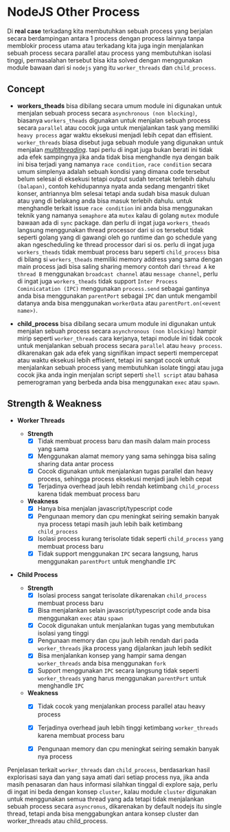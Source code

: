 # NodeJS Other Process

Di **real case** terkadang kita membutuhkan sebuah process yang berjalan secara berdampingan antara 1 process dengan process lainnya tanpa memblokir process utama atau terkadang kita juga ingin menjalankan sebuah process secara parallel atau process yang membutuhkan isolasi tinggi, permasalahan tersebut bisa kita solved dengan menggunakan module bawaan dari si `nodejs` yang itu `worker_threads` dan `child_process`.

## Concept

- **workers_theads** bisa dibilang secara umum module ini digunakan untuk menjalan sebuah process secara `asynchronous (non blocking)`, biasanya `workers_theads` digunakan untuk menjalan sebuah process secara `parallel` atau cocok juga untuk menjalankan task yang memiliki `heavy process` agar waktu eksekusi menjadi lebih cepat dan effisient. `worker_threads` biasa disebut juga sebuah module yang digunakan untuk menjalan *[multithreading](https://www.techtarget.com/whatis/definition/multithreading])*. tapi perlu di ingat juga bukan berati ini tidak ada efek sampingnya jika anda tidak bisa menghandle nya dengan baik ini bisa terjadi yang namanya `race condition`, `race condition` secara umum simplenya adalah sebuah kondisi yang dimana code tersebut belum selesai di eksekusi tetapi output sudah tercetak terlebih dahulu `(balapan)`, contoh kehidupannya nyata anda sedang mengantri tiket konser, antriannya blm selesai tetapi anda sudah bisa masuk duluan atau yang di belakang anda bisa masuk terlebih dahulu. untuk menghandle terkait issue `race condition` ini anda bisa menggunakan teknik yang namanya `semaphore` ata `mutex` kalau di golang `mutex` module bawaan ada di `sync` package. dan perlu di ingat juga `workers_theads` langsung menggunakan thread processor dari si os tersebut tidak seperti golang yang di gawangi oleh go runtime dan go schedule yang akan ngescheduling ke thread processor dari si os.  perlu di ingat juga `workers_theads` tidak membuat process baru seperti `child_process`  bisa di bilang si `workers_theads` memiliki memory address yang sama dengan main process jadi bisa saling sharing memory contoh dari `thread A` ke `thread B` menggunakan `broadcast channel` atau `message channel`, perlu di ingat juga `workers_theads` tidak support `Inter Process Cominicatation (IPC)` menggunakan `process.send` sebagai gantinya anda bisa menggunakan `parentPort` sebagai `IPC` dan untuk mengambil datanya anda bisa menggunakan `workerData` atau `parentPort.on(<event name>)`.

- **child_process** bisa dibilang secara umum module ini digunakan untuk menjalan sebuah process secara `asynchronous (non blocking)` hampir mirip seperti `worker_threads` cara kerjanya, tetapi module ini tidak cocok untuk menjalankan sebuah process secara `parallel` atau `heavy process`. dikarenakan gak ada efek yang signifikan impact seperti mempercepat atau waktu eksekusi lebih effisient, tetapi ini sangat cocok untuk menjalankan sebuah process yang membutuhkan isolate tinggi atau juga cocok jika anda ingin menjalan script seperti `shell script` atau bahasa pemerograman yang berbeda anda bisa menggunakan `exec` atau `spawn`.

## Strength & Weakness

- **Worker Threads**

    - **Strength**
      + [x] Tidak membuat process baru dan masih dalam main process yang sama
      + [x] Menggunakan alamat memory yang sama sehingga bisa saling sharing data antar process
      + [x] Cocok digunakan untuk menjalankan tugas parallel dan heavy process, sehingga process eksekusi menjadi jauh lebih cepat
      + [x] Terjadinya overhead jauh lebih rendah ketimbang `child_process` karena tidak membuat process baru

    - **Weakness**
      + [x] Hanya bisa menjalan javascript/typescript code
      + [x] Pengunaan memory dan cpu meningkat seiring semakin banyak nya process tetapi masih jauh lebih baik ketimbang `child_process`
      + [x] Isolasi process kurang terisolate tidak seperti `child_process` yang membuat process baru
      + [x] Tidak support menggunakan `IPC` secara langsung, harus menggunakan `parentPort` untuk menghandle `IPC`

- **Child Process**

    - **Strength**
      + [x] Isolasi process sangat terisolate dikarenakan `child_process` membuat process baru
      + [x] Bisa menjalankan selain javascript/typescript code anda bisa menggunakan `exec` atau `spawn`
      + [x] Cocok digunakan untuk menjalankan tugas yang membutukan isolasi yang tinggi
      + [x] Pengunaan memory dan cpu jauh lebih rendah dari pada `worker_threads` jika process yang dijalankan jauh lebih sedikit
      + [x] Bisa menjalankan konsep yang hampir sama dengan `worker_threads` anda bisa menggunakan `fork`
      + [x] Support menggunakan `IPC` secara langsung tidak seperti `worker_threads` yang harus menggunakan `parentPort` untuk menghandle `IPC`

    - **Weakness**
      + [x] Tidak cocok yang menjalankan process parallel atau heavy process
      + [x] Terjadinya overhead jauh lebih tinggi ketimbang `worker_threads` karena membuat process baru
      + [x] Pengunaan memory dan cpu meningkat seiring semakin banyak nya process


Penjelasan terkait `worker_threads` dan `child_process`, berdasarkan hasil explorisasi saya dan yang saya amati dari setiap process nya, jika anda masih penasaran dan haus informasi silahkan tinggal di explore saja, perlu di ingat ini beda dengan konsep `cluster`, kalau module `cluster` digunakan untuk menggunakan semua thread yang ada tetapi tidak menjalankan sebuah process secara `asyncronus`, dikarenakan by default nodejs itu single thread, tetapi anda bisa menggabungkan antara konsep cluster dan worker_threads atau child_process.
